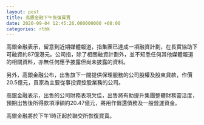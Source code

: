 ```yaml
---
layout: post
title: 高銀金融下午恢復買賣
date: 2020-09-04 12:45:26.000000000 +08:00
categories: rthk
---
```


高銀金融表示，留意到近期媒體報道，指集團已達成一項融資計劃，在長實協助下可融資約87億港元。公司指，除了相關融資計劃外，並不知悉任何其他媒體報道的相關資料，亦無任何應予披露但尚未披露的資料。

另外，高銀金融公布，出售旗下一間提供保理服務的公司股權及股東貸款，作價20.5億元，買家為主要從事投資控股業務的公司。

高銀金融表示，出售的公司財務表現欠佳，出售將有助提升集團整體財務靈活度，預期出售後所得款項淨額約20.47億元，將用作償還債務及一般營運資金。

高銀金融將於下午1時正起於聯交所恢復買賣。
